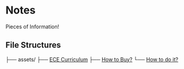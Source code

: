 # Notes

Pieces of Information!

## File Structures

├── assets/
├── [ECE Curriculum](./ECE-Curriculum)
├── [How to Buy?](./How-to-Buy)
└── [How to do it?](./How-to-do-it)